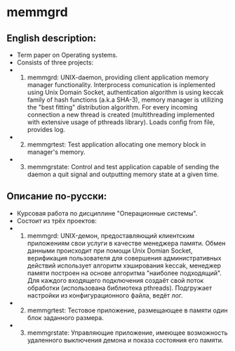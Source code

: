 memmgrd
=======

English description:
-------
- Term paper on Operating systems.
- Consists of three projects:
- 1) memmgrd: UNIX-daemon, providing client application memory manager 
   functionality. Interprocess comunication is inplemented using
   Unix Domain Socket, authentication algorithm is using
   keccak family of hash functions (a.k.a SHA-3), memory manager is 
   utilizing the "best fitting" distribution algorithm. For every 
   incoming connection a new thread is created (multithreading
   implemented with extensive usage of pthreads library).
   Loads config from file, provides log.
- 2) memmgrtest: Test application allocating one memory block in
   manager's memory.
- 3) memmgrstate: Control and test application capable of sending
   the daemon a quit signal and outputting memory state at a given time.

Описание по-русски:
-------
- Курсовая работа по дисциплине "Операционные системы".
- Состоит из трёх проектов:
- 1) memmgrd: UNIX-демон, предоставляющий клиентским приложениям свои
   услуги в качестве менеджера памяти. Обмен данными происходит
   при помощи Unix Domian Socket, верификация пользователя для
   совершения административных действий использует алгоритм 
   хэширования keccak, менеджер памяти построен на основе алгоритма
   "наиболее подходящий". Для каждого входящего подключения создаёт
   свой поток обработки (использована библиотека pthreads). Подгружает
   настройки из конфигурационного файла, ведёт лог.
- 2) memmgrtest: Тестовое приложение, размещающее в памяти один блок
   заданного размера.
- 3) memmgrstate: Управляющие приложение, имеющее возможность удаленного
   выключения демона и показа состояния его памяти.
